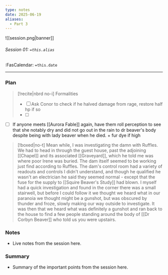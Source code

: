 ```yaml
---
type: notes
date: 2025-06-19
aliases:
  - Part 3
---
```


![[session.png|banner]]
###### Session 01: `=this.alias`
<span class="sub2">:FasCalendar: `=this.date`</span>
___

### Plan
> [!recite|nbrd no-i] Formalities
> - [ ] Ask Conor to check if he halved damage from rage, restore half hp if so
> - [ ] 

- [ ] If anyone meets [[Aurora Fable]] again, have them roll perception to see that she notably dry and did not go out in the rain to dr beaver's body despite being with lady beaver when he died. + fur dye if high

> [!boxed|no-t]
> Mean while, I was investigating the damn with Ruffles. We had to head in through the guest house, past the adjoining [[Chapel]] and its associated [[Graveyard]], which he told me was where poor Irene was buried. The dam itself seemed to be working just find according to Ruffles. The dam's control room had a variety of readouts and controls I didn't understand, and though he qualified he wasn't an electrician he said they seemed normal - except that the fuse for the supply to [[Squire Beaver's Study]] had blown. I myself had a quick investigation and found in the corner there was a small stairwell, but before I could follow it we thought we heard what in our paranoia we thought might be a gunshot, but was obscured by thunder and froze, slowly making our way outside to investigate. It was then that we heard what was definitely a gunshot and ran back to the house to find a few people standing around the body of [[Dr Corbyn Beaver]] who told us you were upstairs.

### Notes
- Live notes from the session here.

### Summary
- Summary of the important points from the session here.



